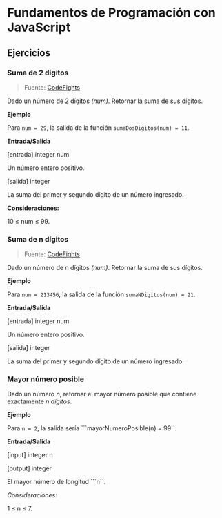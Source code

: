# Fundamentos de Programación con JavaScript

## Ejercicios

### Suma de 2 dígitos

> Fuente: [CodeFights](https://codefights.com)

Dado un número de 2 dígitos *(num)*. Retornar la suma de sus dígitos.

**Ejemplo**

Para ```num = 29```, la salida de la función ```sumaDosDigitos(num) = 11```.

**Entrada/Salida**

[entrada] integer num

Un número entero positivo.

[salida] integer

La suma del primer y segundo dígito de un número ingresado.

**Consideraciones:**

10 ≤ num ≤ 99.


### Suma de n dígitos

> Fuente: [CodeFights](https://codefights.com)

Dado un número de n dígitos *(num)*. Retornar la suma de sus dígitos.

**Ejemplo**

Para ```num = 213456```, la salida de la función ```sumaNDigitos(num) = 21```.

**Entrada/Salida**

[entrada] integer num

Un número entero positivo.

[salida] integer

La suma del primer y segundo dígito de un número ingresado.

### Mayor número posible

Dado un número *n*, retornar el mayor número posible que contiene exactamente *n dígitos*.

**Ejemplo**

Para ```n = 2```, la salida sería ```mayorNumeroPosible(n) = 99``.

**Entrada/Salida**

[input] integer n

[output] integer

El mayor número de longitud ```n``.

*Consideraciones:*

1 ≤ n ≤ 7.
